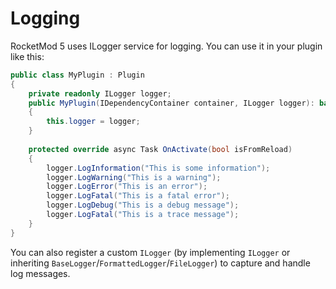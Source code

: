 # Logging

RocketMod 5 uses ILogger service for logging.
You can use it in your plugin like this:

```cs
public class MyPlugin : Plugin
{
    private readonly ILogger logger;
    public MyPlugin(IDependencyContainer container, ILogger logger): base(container)
    {
        this.logger = logger;
    }
    
    protected override async Task OnActivate(bool isFromReload)
    {
        logger.LogInformation("This is some information");
        logger.LogWarning("This is a warning");
        logger.LogError("This is an error");
        logger.LogFatal("This is a fatal error");
        logger.LogDebug("This is a debug message");
        logger.LogFatal("This is a trace message");
    }
}
```

You can also register a custom `ILogger` (by implementing `ILogger` or inheriting `BaseLogger`/`FormattedLogger`/`FileLogger`) to capture and handle log messages.